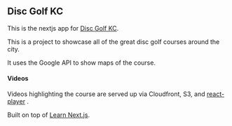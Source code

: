 ## Disc Golf KC

This is the nextjs app for [Disc Golf KC](https://discgolfkc.vercel.app/).

This is a project to showcase all of the great disc golf courses around the city.

It uses the Google API to show maps of the course.

#### Videos

Videos highlighting the course are served up via Cloudfront, S3, and [react-player](https://www.npmjs.com/package/react-player)
.

Built on top of [Learn Next.js](https://nextjs.org/learn).
